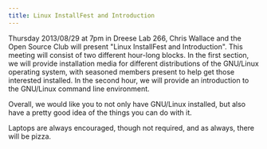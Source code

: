 ```yaml
---
title: Linux InstallFest and Introduction
---
```

Thursday 2013/08/29 at 7pm in Dreese Lab 266, Chris Wallace and the Open Source Club will present "Linux InstallFest and Introduction". This meeting will consist of two different hour-long blocks. In the first section, we will provide installation media for different distributions of the GNU/Linux operating system, with seasoned members present to help get those interested installed. In the second hour, we will provide an introduction to the GNU/Linux command line environment.

Overall, we would like you to not only have GNU/Linux installed, but also have a pretty good idea of the things you can do with it.

Laptops are always encouraged, though not required, and as always, there will be pizza.
